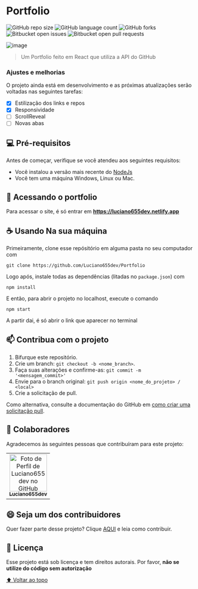 # Portfolio

![GitHub repo size](https://img.shields.io/github/repo-size/luciano655dev/Portfolio?style=for-the-badge)
![GitHub language count](https://img.shields.io/github/languages/count/luciano655dev/Portfolio?style=for-the-badge)
![GitHub forks](https://img.shields.io/github/forks/luciano655dev/Portfolio?style=for-the-badge)
![Bitbucket open issues](https://img.shields.io/bitbucket/issues/luciano655dev/Portfolio?style=for-the-badge)
![Bitbucket open pull requests](https://img.shields.io/bitbucket/pr-raw/luciano655dev/Portfolio?style=for-the-badge)

![image](https://user-images.githubusercontent.com/83819836/211684305-aedd2844-d943-469b-9a71-313445c2e906.png)

> Um Portfolio feito em React que utiliza a API do GitHub

### Ajustes e melhorias

O projeto ainda está em desenvolvimento e as próximas atualizações serão voltadas nas seguintes tarefas:

- [x] Estilização dos links e repos
- [x] Responsividade
- [ ] ScrollReveal
- [ ] Novas abas

## 💻 Pré-requisitos

Antes de começar, verifique se você atendeu aos seguintes requisitos:
* Você instalou a versão mais recente do <a href="https://nodejs.org/en/">NodeJs</a>
* Você tem uma máquina Windows, Linux ou Mac.

## 🚀 Acessando o portfolio

Para acessar o site, é só entrar em **https://luciano655dev.netlify.app**

## ☕ Usando Na sua máquina

Primeiramente, clone esse repósitório em alguma pasta no seu computador com
```
git clone https://github.com/Luciano655dev/Portfolio
```

Logo após, instale todas as dependências (litadas no `package.json`) com
```
npm install
```

E então, para abrir o projeto no localhost, execute o comando
```
npm start
```

A partir dai, é só abrir o link que aparecer no terminal

## 📫 Contribua com o projeto

1. Bifurque este repositório.
2. Crie um branch: `git checkout -b <nome_branch>`.
3. Faça suas alterações e confirme-as: `git commit -m '<mensagem_commit>'`
4. Envie para o branch original: `git push origin <nome_do_projeto> / <local>`
5. Crie a solicitação de pull.

Como alternativa, consulte a documentação do GitHub em [como criar uma solicitação pull](https://help.github.com/en/github/collaborating-with-issues-and-pull-requests/creating-a-pull-request).

## 🤝 Colaboradores
Agradecemos às seguintes pessoas que contribuíram para este projeto:

<table>
  <tr>
    <td align="center">
      <a href="https://github.com/luciano655dev">
        <img src="https://avatars.githubusercontent.com/u/83819836?s=96&v=4" width="100px;" alt="Foto de Perfil de Luciano655dev no GitHub"/><br>
        <sub>
          <b>Luciano655dev</b>
        </sub>
      </a>
    </td>
  </tr>
</table>


## 😄 Seja um dos contribuidores<br>

Quer fazer parte desse projeto? Clique [AQUI](CONTRIBUTING.md) e leia como contribuir.

## 📝 Licença

Esse projeto está sob licença e tem direitos autorais. Por favor, **não se utilize do código sem autorização**

[⬆ Voltar ao topo](#Portfolio)<br>
